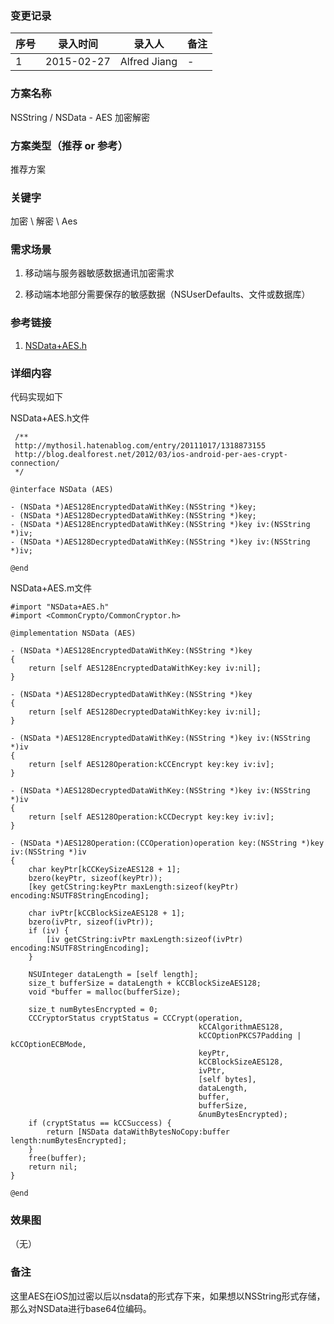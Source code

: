 ### 变更记录
| 序号 | 录入时间 | 录入人 | 备注 |
| -- | -- | -- | -- |
| 1 | 2015-02-27 | Alfred Jiang | - |

### 方案名称
NSString / NSData - AES 加密解密

### 方案类型（推荐 or 参考）
推荐方案

### 关键字
加密 \ 解密 \ Aes

### 需求场景
1. 移动端与服务器敏感数据通讯加密需求

2. 移动端本地部分需要保存的敏感数据（NSUserDefaults、文件或数据库）

### 参考链接
1. [NSData+AES.h](https://gist.github.com/matsuda/9204276)

### 详细内容
代码实现如下

NSData+AES.h文件

     /**
     http://mythosil.hatenablog.com/entry/20111017/1318873155
     http://blog.dealforest.net/2012/03/ios-android-per-aes-crypt-connection/
     */

    @interface NSData (AES)

    - (NSData *)AES128EncryptedDataWithKey:(NSString *)key;
    - (NSData *)AES128DecryptedDataWithKey:(NSString *)key;
    - (NSData *)AES128EncryptedDataWithKey:(NSString *)key iv:(NSString *)iv;
    - (NSData *)AES128DecryptedDataWithKey:(NSString *)key iv:(NSString *)iv;

    @end


NSData+AES.m文件

    #import "NSData+AES.h"
    #import <CommonCrypto/CommonCryptor.h>

    @implementation NSData (AES)

    - (NSData *)AES128EncryptedDataWithKey:(NSString *)key
    {
        return [self AES128EncryptedDataWithKey:key iv:nil];
    }

    - (NSData *)AES128DecryptedDataWithKey:(NSString *)key
    {
        return [self AES128DecryptedDataWithKey:key iv:nil];
    }

    - (NSData *)AES128EncryptedDataWithKey:(NSString *)key iv:(NSString *)iv
    {
        return [self AES128Operation:kCCEncrypt key:key iv:iv];
    }

    - (NSData *)AES128DecryptedDataWithKey:(NSString *)key iv:(NSString *)iv
    {
        return [self AES128Operation:kCCDecrypt key:key iv:iv];
    }

    - (NSData *)AES128Operation:(CCOperation)operation key:(NSString *)key iv:(NSString *)iv
    {
        char keyPtr[kCCKeySizeAES128 + 1];
        bzero(keyPtr, sizeof(keyPtr));
        [key getCString:keyPtr maxLength:sizeof(keyPtr) encoding:NSUTF8StringEncoding];

        char ivPtr[kCCBlockSizeAES128 + 1];
        bzero(ivPtr, sizeof(ivPtr));
        if (iv) {
            [iv getCString:ivPtr maxLength:sizeof(ivPtr) encoding:NSUTF8StringEncoding];
        }

        NSUInteger dataLength = [self length];
        size_t bufferSize = dataLength + kCCBlockSizeAES128;
        void *buffer = malloc(bufferSize);

        size_t numBytesEncrypted = 0;
        CCCryptorStatus cryptStatus = CCCrypt(operation,
                                              kCCAlgorithmAES128,
                                              kCCOptionPKCS7Padding | kCCOptionECBMode,
                                              keyPtr,
                                              kCCBlockSizeAES128,
                                              ivPtr,
                                              [self bytes],
                                              dataLength,
                                              buffer,
                                              bufferSize,
                                              &numBytesEncrypted);
        if (cryptStatus == kCCSuccess) {
            return [NSData dataWithBytesNoCopy:buffer length:numBytesEncrypted];
        }
        free(buffer);
        return nil;
    }

    @end


### 效果图
（无）

### 备注
这里AES在iOS加过密以后以nsdata的形式存下来，如果想以NSString形式存储，那么对NSData进行base64位编码。


